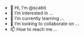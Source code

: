 - 👋 Hi, I’m @scabit
- 👀 I’m interested in ...
- 🌱 I’m currently learning ...
- 💞️ I’m looking to collaborate on ...
- 📫 How to reach me ...

<!---
scabit/scabit is a ✨ special ✨ repository because its `README.md` (this file) appears on your GitHub profile.
You can click the Preview link to take a look at your changes.
--->
